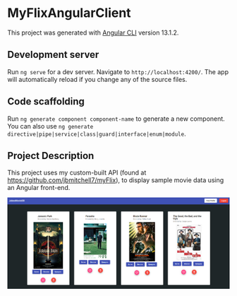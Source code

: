 # MyFlixAngularClient

This project was generated with [Angular CLI](https://github.com/angular/angular-cli) version 13.1.2.

## Development server

Run `ng serve` for a dev server. Navigate to `http://localhost:4200/`. The app will automatically reload if you change any of the source files.

## Code scaffolding

Run `ng generate component component-name` to generate a new component. You can also use `ng generate directive|pipe|service|class|guard|interface|enum|module`.

## Project Description

This project uses my custom-built API (found at https://github.com/jbmitchell7/myFlix), to display sample movie data using an Angular front-end.

![image of movies screen](https://github.com/jbmitchell7/myFlix-Angular-Client/blob/src/assets/movies.PNG)
